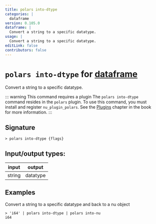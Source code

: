 ```yaml
---
title: polars into-dtype
categories: |
  dataframe
version: 0.105.0
dataframe: |
  Convert a string to a specific datatype.
usage: |
  Convert a string to a specific datatype.
editLink: false
contributors: false
---
```

<!-- This file is automatically generated. Please edit the command in https://github.com/nushell/nushell instead. -->

# `polars into-dtype` for [dataframe](/commands/categories/dataframe.md)

<div class='command-title'>Convert a string to a specific datatype.</div>

::: warning This command requires a plugin
The `polars into-dtype` command resides in the `polars` plugin.
To use this command, you must install and register `nu_plugin_polars`.
See the [Plugins](/book/plugins.html) chapter in the book for more information.
:::


## Signature

```> polars into-dtype {flags} ```


## Input/output types:

| input  | output   |
| ------ | -------- |
| string | datatype |
## Examples

Convert a string to a specific datatype and back to a nu object
```nu
> 'i64' | polars into-dtype | polars into-nu
i64
```
